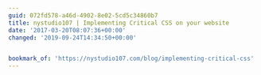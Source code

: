 ```yaml
---
guid: 072fd578-a46d-4902-8e02-5cd5c34860b7
title: nystudio107 | Implementing Critical CSS on your website
date: '2017-03-20T08:07:36+00:00'
changed: '2019-09-24T14:34:50+00:00'


bookmark_of: 'https://nystudio107.com/blog/implementing-critical-css'
---
```




